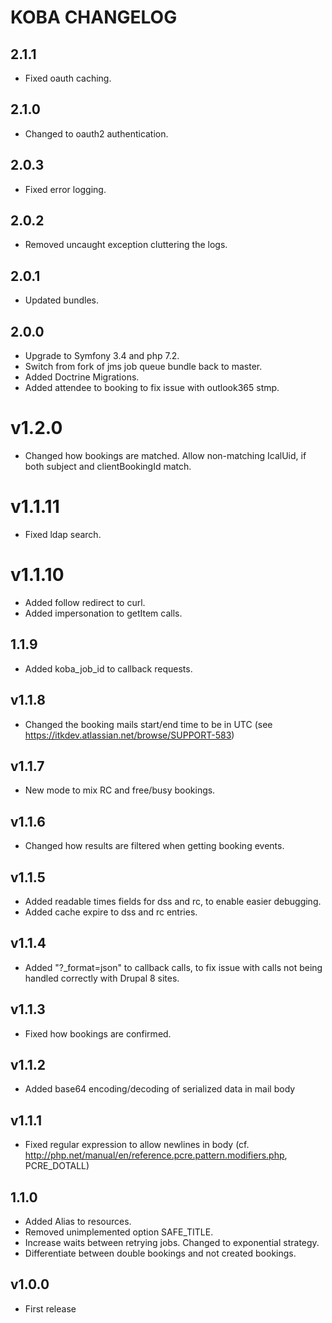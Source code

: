 # KOBA CHANGELOG

## 2.1.1

* Fixed oauth caching.

## 2.1.0

* Changed to oauth2 authentication.

## 2.0.3

* Fixed error logging.

## 2.0.2

* Removed uncaught exception cluttering the logs.

## 2.0.1

* Updated bundles.

## 2.0.0

* Upgrade to Symfony 3.4 and php 7.2.
* Switch from fork of jms job queue bundle back to master.
* Added Doctrine Migrations.
* Added attendee to booking to fix issue with outlook365 stmp.

# v1.2.0

* Changed how bookings are matched. Allow non-matching IcalUid, if both subject and clientBookingId match.

# v1.1.11

* Fixed ldap search.

# v1.1.10

* Added follow redirect to curl.
* Added impersonation to getItem calls.

## 1.1.9

* Added koba_job_id to callback requests.

## v1.1.8

* Changed the booking mails start/end time to be in UTC (see https://itkdev.atlassian.net/browse/SUPPORT-583)

## v1.1.7

* New mode to mix RC and free/busy bookings.

## v1.1.6

* Changed how results are filtered when getting booking events.

## v1.1.5

* Added readable times fields for dss and rc, to enable easier debugging.
* Added cache expire to dss and rc entries.

## v1.1.4

* Added "?_format=json" to callback calls, to fix issue with calls not being handled correctly with Drupal 8 sites.

## v1.1.3

* Fixed how bookings are confirmed.

## v1.1.2

* Added base64 encoding/decoding of serialized data in mail body

## v1.1.1

* Fixed regular expression to allow newlines in body (cf. http://php.net/manual/en/reference.pcre.pattern.modifiers.php, PCRE_DOTALL)

## 1.1.0

* Added Alias to resources.
* Removed unimplemented option SAFE_TITLE.
* Increase waits between retrying jobs. Changed to exponential strategy.
* Differentiate between double bookings and not created bookings.

## v1.0.0

* First release
